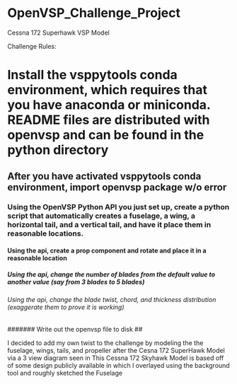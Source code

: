# OpenVSP_Challenge_Project
Cessna 172 Superhawk VSP Model

Challenge Rules:
# Install the vsppytools conda environment, which requires that you have anaconda or miniconda.  README files are distributed with openvsp and can be found in the python directory
## After you have activated vsppytools conda environment, import openvsp package w/o error
### Using the OpenVSP Python API you just set up, create a python script that automatically creates a fuselage, a wing, a horizontal tail, and a vertical tail, and have it place them in reasonable locations.
#### Using the api, create a prop component and rotate and place it in a reasonable location
##### Using the api, change the number of blades from the default value to another value (say from 3 blades to 5 blades)
###### Using the api, change the blade twist, chord, and thickness distribution (exaggerate them to prove it is working)
####### Write out the openvsp file to disk ##

I decided to add my own twist to the challenge by modeling the the fuselage, wings, tails, and propeller after the Cesna 172 SuperHawk Model via a 3 view diagram seen in 
This Cessna 172 Skyhawk Model is based off of some design publicly available in which I overlayed using the background tool and roughly sketched the Fuselage
